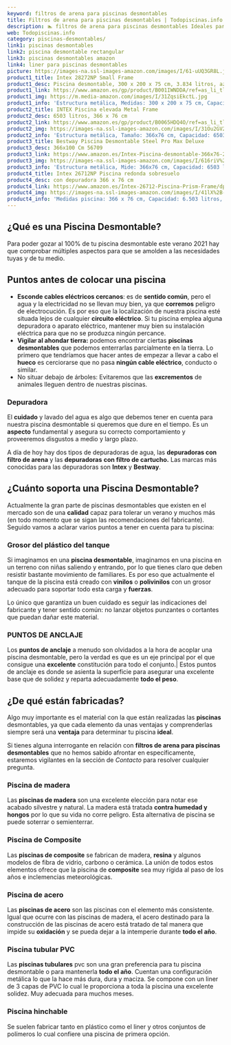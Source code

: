```yaml
---
keyword: filtros de arena para piscinas desmontables
title: Filtros de arena para piscinas desmontables | Todopiscinas.info
description: 🏊 filtros de arena para piscinas desmontables Ideales para este verano 2021. Aquí puedes comprar filtros de arena para piscinas desmontables y comparar con otras similares. No dejes escapar filtros de arena para piscinas desmontables a un precio realmente tentador.
web: Todopiscinas.info
category: piscinas-desmontables/
link1: piscinas desmontables
link2: piscina desmontable rectangular
link3: piscinas desmontables amazon
link4: liner para piscinas desmontables
picture: https://images-na.ssl-images-amazon.com/images/I/61-uUQ3GR8L.jpg
product1_title: Intex 28272NP Small Frame
product1_desc: Piscina desmontable, 300 x 200 x 75 cm, 3.834 litros, azul
product1_link: https://www.amazon.es/gp/product/B001IWNDDA/ref=as_li_tl?ie=UTF8&camp=3638&creative=24630&creativeASIN=B001IWNDDA&linkCode=as2&tag=todopiscinas0e-21&linkId=25b9d647487c889cb6ef56ed63f50ca1
product1_img: https://m.media-amazon.com/images/I/31ZqsiEkctL.jpg
product1_info: 'Estructura metálica, Medidas: 300 x 200 x 75 cm, Capacidad: 3.834 litros, Para 6 personas (+ 6 años), Fácil montaje, Forma rectangular'
product2_title: INTEX Piscina elevada Metal Frame
product2_desc: 6503 litros, 366 x 76 cm
product2_link: https://www.amazon.es/gp/product/B0065HDQ4O/ref=as_li_tl?ie=UTF8&camp=3638&creative=24630&creativeASIN=B0065HDQ4O&linkCode=as2&tag=todopiscinas0e-21&linkId=ed2430e3ba564d3527ee103df33ed7b3
product2_img: https://images-na.ssl-images-amazon.com/images/I/31Ou2GV2SAL.jpg
product2_info: 'Estructura metálica, Tamaño: 366x76 cm, Capacidad: 6503 litros, Forma circular, De 4 a 7 personas (+6 años)'
product3_title: Bestway Piscina Desmontable Steel Pro Max Deluxe
product3_desc: 366x100 Cm 56709
product3_link: https://www.amazon.es/Intex-Piscina-desmontable-366x76-28210NP/dp/B0065HDQ4O?__mk_es_ES=%C3%85M%C3%85%C5%BD%C3%95%C3%91&crid=25UQGV9HG2INI&dchild=1&keywords=piscinas+desmontables&qid=1615854176&sprefix=piscinas+dem%2Caps%2C201&sr=8-5&linkCode=ll1&tag=todopiscinas0e-21&linkId=34f200977c6cbaab1f3f4d9ac0e64755&language=es_ES&ref_=as_li_ss_tl
product3_img: https://images-na.ssl-images-amazon.com/images/I/616riV%2BiY3L.jpg
product3_info: 'Estructura metálica, Mide: 366x76 cm, Capacidad: 6503 litros, De 4 a 7 personas mayores de 6 años, Forma circular, Tecnología Super-Tough'
product4_title: Intex 26712NP Piscina redonda sobresuelo
product4_desc: con depuradora 366 x 76 cm
product4_link: https://www.amazon.es/Intex-26712-Piscina-Prism-Frame/dp/B07FB823GL?__mk_es_ES=%C3%85M%C3%85%C5%BD%C3%95%C3%91&dchild=1&keywords=piscinas+desmontables+con+depuradora&qid=1615936418&sr=8-5&linkCode=ll1&tag=todopiscinas0e-21&linkId=d98699de7830cd471766fa1daa36de34&language=es_ES&ref_=as_li_ss_tl
product4_img: https://images-na.ssl-images-amazon.com/images/I/41lX%2B-YpibL.jpg
product4_info: 'Medidas piscina: 366 x 76 cm, Capacidad: 6.503 litros, Incluye depuradora de cartucha A, Lona resistente triple capa'
---
```



<brand-panel :title=product1_title :desc=product1_desc :img=product1_img :link=product1_link></brand-panel>
## ¿Qué es una Piscina Desmontable?



Para poder gozar al 100% de tu piscina desmontable este verano 2021 hay que comprobar múltiples aspectos para que se amolden a las necesidades tuyas y de tu medio.


## Puntos antes de colocar una piscina



*   **Esconde cables eléctricos cercanos**: es de **sentido común**, pero el agua y la electricidad no se llevan muy bien, ya que **corremos** peligro de electrocución. Es por eso que la localización de nuestra piscina esté situada lejos de cualquier **circuito eléctrico**. Si tu piscina emplea alguna depuradora o aparato eléctrico, mantener muy bien su instalación eléctrica para que no se produzca ningún percance.
*   **Vigilar al ahondar tierra:** podemos encontrar ciertas **piscinas desmontables** que podemos enterrarlas parcialmente en la tierra. Lo primero  que tendríamos que hacer antes de empezar a llevar a cabo el **hueco** es cerciorarse que no pasa **ningún cable eléctrico**, conducto o similar.
*   No situar debajo de árboles: Evitaremos que las **excrementos** de animales lleguen dentro de nuestras piscinas.


### Depuradora

El **cuidado** y lavado del agua es algo que debemos tener en cuenta para nuestra piscina desmontable si queremos que dure en el tiempo. Es un **aspecto** fundamental y asegura su correcto comportamiento y proveeremos disgustos a medio y largo plazo.

A día de hoy hay dos tipos de depuradoras de agua, las **depuradoras con filtro de arena** y  las **depuradoras** **con filtro de cartucho.** Las marcas más conocidas para las depuradoras son **Intex** y **Bestway**.

<stats-list :link1=link1 :link2=link2 :link3=link3 :link4=link4 :category=category></stats-list>

<external-banner></external-banner>



## ¿Cuánto soporta una Piscina Desmontable?

Actualmente la gran parte de piscinas desmontables que existen en el mercado son de una **calidad** capaz para tolerar un verano y muchos más (en todo momento que se sigan las recomendaciones del fabricante). Seguido vamos a aclarar varios puntos a tener en cuenta para tu piscina:


### Grosor del plástico del tanque

Si imaginamos en una **piscina desmontable**, imaginamos en una piscina en un terreno con niñas saliendo y entrando, por lo que tienes claro que deben resistir bastante movimiento de familiares. Es por eso que actualmente el tanque de la piscina está creado con **vinilos** o **polivinilos** con un grosor adecuado para soportar todo esta carga y **fuerzas**.

Lo único que garantiza un	 buen cuidado es seguir las indicaciones del fabricante y tener sentido común: no lanzar objetos punzantes o cortantes que puedan dañar este material.


### PUNTOS DE ANCLAJE

Los **puntos de anclaje** a menudo son olvidados a la hora de acoplar una piscina desmontable, pero la verdad es que es un eje principal por el que consigue una **excelente** constitución para todo el conjunto.| Estos puntos de anclaje es donde se asienta la superficie para asegurar una excelente base que de solidez y reparta adecuadamente **todo el peso**.


## ¿De qué  están fabricadas?

Algo muy importante es el material con la que están realizadas las **piscinas** desmontables, ya que cada elemento da unas ventajas y comprenderlas siempre será una **ventaja** para determinar tu piscina **ideal**.

Si tienes alguna interrogante en relación con **filtros de arena para piscinas desmontables** que no hemos sabido afrontar en específicamente, estaremos vigilantes en la sección de _Contacto_ para resolver cualquier pregunta.


### Piscina de madera

Las **piscinas de madera** son una excelente elección para notar ese acabado silvestre y natural. La madera está tratada **contra humedad y hongos** por lo que su vida no corre peligro. Esta alternativa de piscina se puede soterrar o semienterrar.


### Piscina de Composite

Las **piscinas de composite** se fabrican de madera, **resina** y algunos modelos de fibra de vidrio, carbono o cerámica. La unión de todos estos elementos ofrece que la piscina de **composite** sea muy rígida al paso de los años e inclemencias meteorológicas.


### Piscina de acero

Las **piscinas de acero** son las piscinas con el elemento más consistente. Igual que ocurre con las piscinas de madera, el acero destinado para la construcción de las piscinas de acero está tratado de tal manera que impide su **oxidación** y se pueda dejar a la intemperie durante **todo el año**.


### Piscina tubular PVC

Las **piscinas tubulares** pvc son una gran preferencia para tu piscina desmontable o para mantenerla **todo el año**. Cuentan una configuración metálica lo que la hace más dura, dura y maciza. Se compone con un liner de 3 capas de PVC lo cual le proporciona a toda la piscina una excelente solidez. Muy adecuada para muchos meses.


### Piscina hinchable

 Se suelen fabricar tanto en plástico como el liner y otros conjuntos de polímeros lo cual confiere una piscina de primera opción.